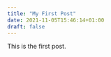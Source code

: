```yaml
---
title: "My First Post"
date: 2021-11-05T15:46:14+01:00
draft: false
---
```


This is the first post.